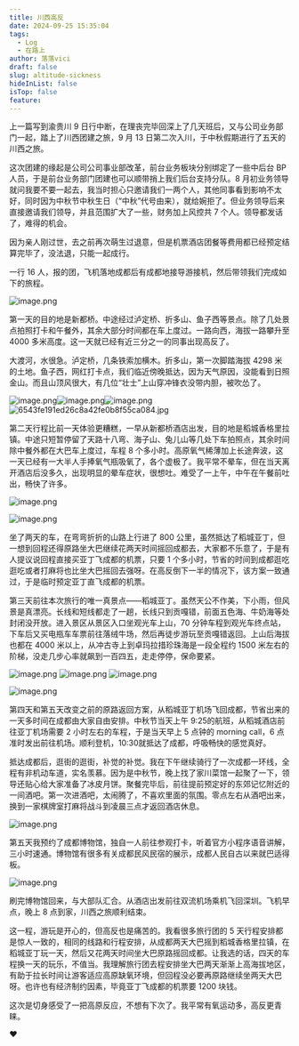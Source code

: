 ```yaml
---
title: 川西高反
date: 2024-09-25 15:35:04
tags:
  - Log
  - 在路上
author: 落落vici
draft: false
slug: altitude-sickness
hideInList: false
isTop: false
feature:
---
```

上一篇写到渝贵川 9 日行中断，在理丧完毕回深上了几天班后，又与公司业务部门一起，踏上了川西团建之旅，9 月 13 日第二次入川，于中秋假期进行了五天的川西之旅。

这次团建的缘起是公司公司事业部改革，前台业务板块分别绑定了一些中后台 BP 人员，于是前台业务部门团建也可以顺带捎上我们后台支持分队。8 月初业务领导就问我要不要一起去，我当时担心只邀请我们一两个人，其他同事看到影响不太好，同时因为中秋节中秋生日（“中秋”代号由来），就给婉拒了。但业务领导后来直接邀请我们领导，并且范围扩大了一些，财务加上风控共 7 个人。领导都发话了，难得的机会。

因为亲人刚过世，去之前再次萌生过退意，但是机票酒店团餐等费用都已经预定结算完毕了，没法退，只能一起成行。

一行 16 人，报的团，飞机落地成都后有成都地接导游接机，然后带领我们完成如下的旅程。

![image.png](https://img.hux.ink/image/2024/09/202409251345907.png)

第一天的目的地是新都桥。中途经过泸定桥、折多山、鱼子西等景点。除了几处景点拍照打卡和午餐外，其余大部分时间都在车上度过。一路向西，海拔一路攀升至 4000 多米高度。这一天就已经有近三分之一的同事出现高反了。

大渡河，水很急。泸定桥，几条铁索加横木。折多山，第一次脚踏海拔 4298 米的土地。鱼子西，网红打卡点，我们临近傍晚抵达，因为天气原因，没能看到日照金山。而且山顶风很大，有几位“壮士”上山穿冲锋衣没带内胆，被吹怂了。

![image.png](https://img.hux.ink/image/2024/09/202409251416766.png)![image.png](https://img.hux.ink/image/2024/09/202409251429283.png)![image.png](https://img.hux.ink/image/2024/09/202409251434654.png)![6543fe191ed26c8a42fe0b8f55ca084.jpg](https://img.hux.ink/image/2024/09/202409251435910.jpg)

第二天行程比前一天体验更糟糕，一早从新都桥酒店出发，目的地是稻城香格里拉镇。中途只短暂停留了天路十八弯、海子山、兔儿山等几处下车拍照点，其余时间除中餐外都在大巴车上度过，车程 8 个多小时。高原氧气稀薄加上长途奔波，这一天已经有一大半人手捧氧气瓶吸氧了，各个虚极了。我平常不晕车，但在当天离开酒店后没多久，出现明显的晕车症状，很想吐。难受了一上午，中午在午餐前吐出，畅快了许多。

![image.png](https://img.hux.ink/image/2024/09/202409251434583.png)

![image.png](https://img.hux.ink/image/2024/09/202409251435628.png)

坐了两天的车，在弯弯折折的山路上行进了 800 公里，虽然抵达了稻城亚丁，但一想到回程还得原路坐大巴继续花两天时间摇回成都去，大家都不乐意了，于是有人提议说回程直接买亚丁飞成都的机票，只要 1 个多小时，节省的时间到成都逛吃逛吃或者打麻将也比坐大巴摇回去强呀。在高反倒下一半的情况下，该方案一致通过，于是临时预定亚丁直飞成都的机票。

第三天前往本次旅行的唯一真景点——稻城亚丁。虽然天公不作美，下小雨，但风景是真漂亮。长线和短线都走了一趟，长线只到贡嘎错，前面五色海、牛奶海等处封闭没开放。进入景区从景区入口坐观光车上山，70 分钟车程到观光车终点站，下车后又买电瓶车车票前往落绒牛场，然后再徒步游玩至贡嘎错返回。上山后海拔也都在 4000 米以上，从冲古寺上到卓玛拉措珍珠海是一段全程约 1500 米左右的阶梯，没走几步心率就飙到一百四五，走走停停，保命要紧。

![image.png](https://img.hux.ink/image/2024/09/202409251447387.png)
![image.png](https://img.hux.ink/image/2024/09/202409251448500.png)
![image.png](https://img.hux.ink/image/2024/09/202409251449593.png)

![image.png](https://img.hux.ink/image/2024/09/202409251503456.png)

第四天和第五天改变之前的原路返回方案，从稻城亚丁机场飞回成都，节省出来的一天多时间在成都由大家自由安排。中秋节当天上午 9:25的航班，从稻城酒店前往亚丁机场需要 2 小时左右的车程，于是当天早上 5 点钟的 morning call，6 点准时发出前往机场。顺利登机，10:30就抵达了成都，呼吸畅快的感觉真好。

抵达成都后，逛街的逛街，补觉的补觉。我在下午继续骑行了一次成都一环线，全程有非机动车道，实名羡慕。因为是中秋节，晚上找了家川菜馆一起聚了一下，领导还贴心给大家准备了冰皮月饼。聚餐完毕后，前往提前预定好的东郊记忆附近的一间酒吧。第一次进酒吧，太闹腾了，不喜欢里面的氛围。零点左右从酒吧出来，换到一家棋牌室打麻将战斗到凌晨三点才返回酒店休息。

![image.png](https://img.hux.ink/image/2024/09/202409251541689.png)

第五天我预约了成都博物馆，独自一人前往参观打卡，听着官方小程序语音讲解，三小时速通。博物馆有很多有关成都民风民宿的展示，成都人民自古以来就巴适得板。

![image.png](https://img.hux.ink/image/2024/09/202409251543590.png)

刷完博物馆回来，与大部队汇合。从酒店出发前往双流机场乘机飞回深圳。飞机早点，晚上 8 点到家，川西之旅顺利结束。

这一程，游玩是开心的，但高反也是痛苦的。我看很多旅行团的 5 天行程安排都是惊人一致的，相同的线路和行程安排，从成都两天大巴摇到稻城香格里拉镇，在稻城亚丁玩一天，然后又花两天时间坐大巴原路摇回成都。让我选的话，四天的车程换一天的玩乐，不值当。我理解旅行团去程安排坐大巴两天渐渐上高海拔地区，有助于拉长时间让游客适应高原缺氧环境，但回程没必要再原路继续坐两天大巴呀。也许也有经济制约因素，毕竟亚丁飞成都的机票要 1200 块钱。

这次是切身感受了一把高原反应，不想有下次了。我平常有氧运动多，高反更青睐。

❤